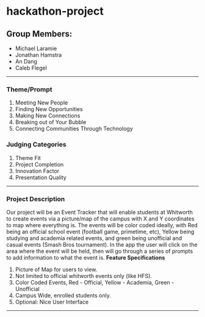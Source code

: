 # hackathon-project
## Group Members:
  - Michael Laramie
  - Jonathan Hamstra
  - An Dang
  - Caleb Flegel
---
### Theme/Prompt
  1. Meeting New People
  2. Finding New Opportunities
  3. Making New Connections
  4. Breaking out of Your Bubble
  5. Connecting Communities Through Technology
### Judging Categories
  1. Theme Fit
  2. Project Completion
  3. Innovation Factor
  4. Presentation Quality
---
### Project Description
Our project will be an Event Tracker that will enable students at Whitworth to create events via a picture/map of the campus with X and Y coordinates to map where everything is. The events will be color coded ideally, with Red being an official school event (football game, primetime, etc), Yellow being studying and academia related events, and green being unofficial and casual events (Smash Bros tournament). In the app the user will click on the area where the event will be held, then will go through a series of prompts to add information to what the event is. 
**Feature Specifications**
  1. Picture of Map for users to view.
  2. Not limited to official whitworth events only (like HFS).
  3. Color Coded Events, Red - Official, Yellow - Academia, Green - Unofficial
  4. Campus Wide, enrolled students only.
  5. Optional: Nice User Interface
---
